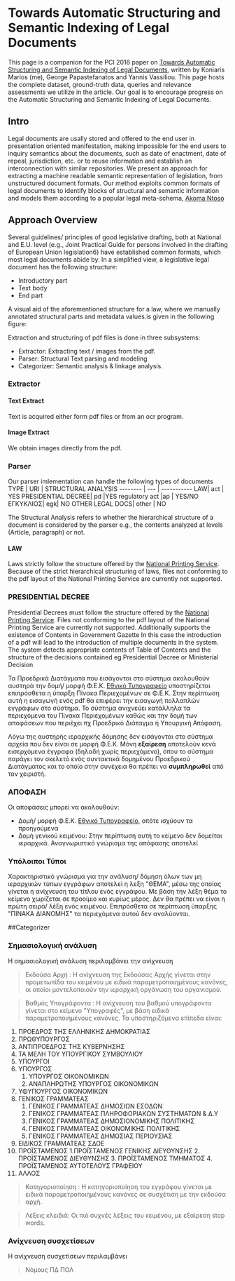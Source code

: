 # Towards Automatic Structuring and Semantic Indexing of Legal Documents

This page is a companion for the PCI 2016 paper on [Towards Automatic Structuring and Semantic Indexing of Legal  Documents](http://dx.doi.org/10.1145/3003733.3003801), written by Koniaris Marios (me), George Papastefanatos and Yannis Vassiliou. This page hosts the complete dataset, ground-truth data, queries and relevance assessments we utilize in the article. Our goal is to encourage progress on the Automatic Structuring and Semantic Indexing of Legal Documents.

## Intro
Legal documents are usally stored and offered to the end user in presentation oriented manifestation, making impossible for the end users to inquiry  semantics about the documents, such as date of enactment, date of repeal, jurisdiction, etc. or to reuse information and establish an interconnection with similar repositories. We present an approach for extracting a machine readable semantic representation of legislation, from unstructured document formats. Our method exploits common formats of legal documents to identify blocks of structural and semantic information and models them according
to a popular legal meta-schema, [Akoma Ntoso](http://www.akomantoso.org/)

## Approach Overview

Several guidelines/ principles of good legislative drafting, both at 
National and E.U. level (e.g., Joint Practical Guide for persons involved in the drafting of European Union legislation6) have established common formats, which most legal documents abide by. In a simplified view, a legislative legal
document has the following structure:
* Introductory part
* Text body
* End part

A visual aid of the aforementioned structure for a law, where we manually annotated structural parts and metadata values.is given in the following figure:

Extraction and structuring of pdf files is done in three subsystems:
* Extractor: Extracting text / images from the pdf.
* Parser: Structural Text parsing and modeling 
* Categorizer: Semantic analysis & linkage analysis.

### Extractor
#### Text Extract
Text is acquired either form pdf files or from an ocr program.
#### Image Extract
We obtain images directly from the pdf.

### Parser
Our parser imlementation can handle the following types of documents
TYPE    |  URI | STRUCTURAL ANALYSIS
-------- | --- | -----------
LAW| act | YES
PRESIDENTIAL DECREE| pd |YES
regulatory act   |ap | YES/NO
ΕΓΚΥΚΛΙΟΣ| egk| NO
OTHER LEGAL DOCS| other | NO

The Structural Analysis refers to whether the hierarchical structure of a document is considered by the parser e.g., the contents analyzed at levels (Article, paragraph) or not.

#### LAW
Laws  strictly follow the structure offered by the [National Printing Service](http://www.et.gr). Because of the strict hierarchical structuring of laws, files not conforming to the pdf layout of the National Printing Service are currently not supported.

### PRESIDENTIAL DECREE
Presidential  Decrees must follow the structure offered by the [National Printing Service](http://www.et.gr). Files not conforming to the pdf layout of the National Printing Service are currently not supported. Additionally supports the existence of Contents in Government Gazette  In this case the introduction of a pdf will lead to the introduction of multiple documents in the system. The system detects appropriate contents of Table of Contents and the structure of the decisions contained eg Presidential Decree or Ministerial Decision

Τα Προεδρικά Διατάγματα που εισάγονται στο σύστημα ακολουθούν αυστηρά την δομή/ μορφή Φ.Ε.Κ.  [Εθνικό Τυπογραφείο](http://www.et.gr) υποστηρίζεται επιπρόσθετα η ύπαρξη Πίνακα Περιεχομένων σε Φ.Ε.Κ. Στην περίπτωση αυτή η εισαγωγή ενός pdf θα επιφέρει την εισαγωγή πολλαπλών εγγράφων στο σύστημα. Το σύστημα ανιχνεύει κατάλληλα τα περιεχόμενα του Πίνακα Περιεχομένων καθώς και την δομή των αποφάσεων που περιέχει πχ Προεδρικό Διάταγμα ή Υπουργική Απόφαση. 

Λόγω της αυστηρής ιεραρχικής δόμησης δεν εισάγονται στο σύστημα αρχεία που δεν είναι σε μορφή Φ.Ε.Κ.
Μόνη **εξαίρεση** αποτελούν κενά εισερχόμενα έγγραφα (δηλαδή χωρίς περιεχόμενο), όπου το σύστημα παράγει τον σκελετό ενός συντακτικά δομημένου Προεδρικού Διατάγματος και το οποίο στην συνέχεια θα πρέπει να **συμπληρωθεί** από τον χειριστή.

### ΑΠΟΦΑΣΗ   
Οι αποφάσεις μπορεί να ακολουθούν:

 - Δομή/ μορφή Φ.Ε.Κ.  [Εθνικό Τυπογραφείο](http://www.et.gr), οπότε ισχύουν τα προηγούμενα
 - Δομή γενικού κειμένου: Στην περίπτωση αυτή το κείμενο δεν δομείται ιεραρχικά. Αναγνωριστικό γνώρισμα της απόφασης αποτελεί 

### Υπόλοιποι Τύποι
Χαρακτηριστικό γνώρισμα για την ανάλυση/ δόμηση όλων των μη ιεραρχικών τύπων εγγράφων αποτελεί η λεξη "ΘΕΜΑ", μέσω της οποίας γίνεται η ανίχνευση του τίτλου ενός εγγράφου. Με βάση την λέξη θέμα το κείμενο χωρίζεται σε προοίμιο και κυρίως μέρος. Δεν θα πρέπει να είναι η πρώτη σειρά/ λέξη ενός κειμένου.
Επιπρόσθετα σε περίπτωση ύπαρξης "ΠΙΝΑΚΑ ΔΙΑΝΟΜΗΣ" τα περιεχόμενα αυτού δεν αναλύονται.

##Categorizer

### Σημασιολογική ανάλυση

Η σημασιολογική ανάλυση περιλαμβάνει την ανίχνευση 

> Εκδούσα Αρχή : Η ανίχνευση της Εκδούσας Αρχής γίνεται στην προμετωπίδα του κειμένου με ειδικά παραμετροποιημένους κανόνες, οι οποίοι μοντελοποιούν την ιεραρχική οργάνωση του οργανισμού.

> Βαθμός Υπογράφοντα : Η ανίχνευση του βαθμού υπογράφοντα γίνεται στο κείμενο "Υπογραφές", με βάση 
ειδικά παραμετροποιημένους κανόνες. Τα υποστηριζόμενα επίπεδα είναι:

 1. ΠΡΟΕΔΡΟΣ ΤΗΣ ΕΛΛΗΝΙΚΗΣ ΔΗΜΟΚΡΑΤΙΑΣ
 2. ΠΡΩΘΥΠΟΥΡΓΟΣ
 3. ΑΝΤΙΠΡΟΕΔΡΟΣ ΤΗΣ ΚΥΒΕΡΝΗΣΗΣ
 4. ΤΑ ΜΕΛΗ ΤΟΥ ΥΠΟΥΡΓΙΚΟΥ ΣΥΜΒΟΥΛΙΟΥ
 5. ΥΠΟΥΡΓΟΙ
 6. ΥΠΟΥΡΓΟΣ
    1. ΥΠΟΥΡΓΟΣ ΟΙΚΟΝΟΜΙΚΩΝ
    2. AΝΑΠΛΗΡΩΤΗΣ ΥΠΟΥΡΓΟΣ ΟΙΚΟΝΟΜΙΚΩΝ
 7. ΥΦΥΠΟΥΡΓΟΣ ΟΙΚΟΝΟΜΙΚΩΝ
 8. ΓΕΝΙΚΟΣ ΓΡΑΜΜΑΤΕΑΣ
     1. ΓΕΝΙΚΟΣ ΓΡΑΜΜΑΤΕΑΣ ΔΗΜΟΣΙΩΝ ΕΣΟΔΩΝ
     2. ΓΕΝΙΚΟΣ ΓΡΑΜΜΑΤΕΑΣ ΠΛΗΡΟΦΟΡΙΑΚΩΝ ΣΥΣΤΗΜΑΤΩΝ &amp; Δ.Υ
     3. ΓΕΝΙΚΟΣ ΓΡΑΜΜΑΤΕΑΣ ΔΗΜΟΣΙΟΝΟΜΙΚΗΣ ΠΟΛΙΤΙΚΗΣ
     4. ΓΕΝΙΚΟΣ ΓΡΑΜΜΑΤΕΑΣ ΟΙΚΟΝΟΜΙΚΗΣ ΠΟΛΙΤΙΚΗΣ
     5. ΓΕΝΙΚΟΣ ΓΡΑΜΜΑΤΕΑΣ ΔΗΜΟΣΙΑΣ ΠΕΡΙΟΥΣΙΑΣ
 9. ΕΙΔΙΚΟΣ ΓΡΑΜΜΑΤΕΑΣ ΣΔΟΕ
 10. ΠΡΟΪΣΤΑΜΕΝΟΣ
     1.ΠΡΟΪΣΤΑΜΕΝΟΣ ΓΕΝΙΚΗΣ ΔΙΕΥΘΥΝΣΗΣ
     2. ΠΡΟΪΣΤΑΜΕΝΟΣ ΔΙΕΥΘΥΝΣΗΣ
     3. ΠΡΟΪΣΤΑΜΕΝΟΣ ΤΜΗΜΑΤΟΣ
     4. ΠΡΟΪΣΤΑΜΕΝΟΣ ΑΥΤΟΤΕΛΟΥΣ ΓΡΑΦΕΙΟΥ     
 11. ΑΛΛΟΣ

> Κατηγοριοποίηση :
Η κατηγοριοποίηση του εγγράφου γίνεται με ειδικά παραμετροποιημένους κανόνες σε συσχέτιση με την εκδούσα αρχή.

> Λέξεις κλειδιά:
Οι πιό συχνές λέξεις του κειμένου, με εξαίρεση stop words.

### Ανίχνευση συσχετίσεων 

Η ανίχνευση συσχετίσεων περιλαμβάνει
> Νόμους 
> ΠΔ 
> ΠΟΛ

